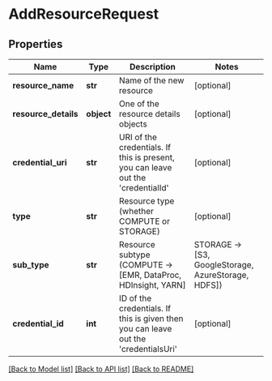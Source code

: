 # AddResourceRequest

## Properties
Name | Type | Description | Notes
------------ | ------------- | ------------- | -------------
**resource_name** | **str** | Name of the new resource | [optional] 
**resource_details** | **object** | One of the resource details objects | [optional] 
**credential_uri** | **str** | URI of the credentials. If this is present, you can leave out the &#39;credentialId&#39; | [optional] 
**type** | **str** | Resource type (whether COMPUTE or STORAGE) | [optional] 
**sub_type** | **str** | Resource subtype (COMPUTE -&gt; [EMR, DataProc, HDInsight, YARN] | STORAGE -&gt; [S3, GoogleStorage, AzureStorage, HDFS]) | [optional] 
**credential_id** | **int** | ID of the credentials. If this is given then you can leave out the &#39;credentialsUri&#39; | [optional] 

[[Back to Model list]](../README.md#documentation-for-models) [[Back to API list]](../README.md#documentation-for-api-endpoints) [[Back to README]](../README.md)


